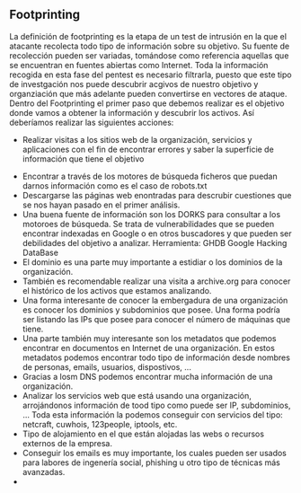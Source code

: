 ## Footprinting

La definición de footprinting es la etapa de un test de intrusión en la que el atacante recolecta todo tipo de información 
sobre su objetivo. Su fuente de recolección pueden ser variadas, tomándose como referencia aquellas que se encuentran en 
fuentes abiertas como Internet.
Toda la información recogida en esta fase del pentest es necesario filtrarla, puesto que este tipo de investgación nos puede
descubrir acgivos de nuestro objetivo y organziación que más adelante pueden convertirse en vectores de ataque.
Dentro del Footprinting el primer paso que debemos realizar es el objetivo donde vamos a obtener la información y descubrir
los activos.
Así deberíamos realizar las siguientes acciones:
* Realizar visitas a los sitios web de la organización, servicios y aplicaciones con el fin de encontrar errores y saber 
la superficie de información que tiene el objetivo
- Encontrar a través de los motores de búsqueda ficheros que puedan darnos información como es el caso de robots.txt
- Descargarse las páginas web enontradas para descrubir cuestiones que se nos hayan pasado en el primer análisis.
- Una buena fuente de información son los DORKS para consultar a los motoroes de búsqueda. Se trata de vulnerabilidades que 
se pueden encontrar indexadas en Google o en otros buscadores y que pueden ser debilidades del objetivo a analizar.
Herramienta: GHDB Google Hacking DataBase
- El dominio es una parte muy importante a estidiar o los dominios de la organización.
- También es recomendable realizar una visita a archive.org para conocer el histórico de los activos que estamos analizando.
- Una forma interesante de conocer la embergadura de una organización es conocer los dominios y subdominios que posee. Una 
forma podría ser listando las IPs que posee para conocer el número de máquinas que tiene.
- Una parte también muy interesante son los metadatos que podemos encontrar en documentos en Internet de una organización. En 
estos metadatos podemos encontrar todo tipo de información desde nombres de personas, emails, usuarios, dispostivos, ...
- Gracias a losm DNS podemos encontrar mucha información de una organización.
- Analizar los servicios web que está usando una organización, arrojándonos información de tood tipo como puede ser IP, 
subdominios, ... Toda esta información la podemos conseguir con servicios del tipo: netcraft, cuwhois, 123people, iptools, etc.
- Tipo de alojamiento en el que están alojadas las webs o recursos externos de la empresa.
- Conseguir los emails es muy importante, los cuales pueden ser usados para labores de ingenería social, phishing u otro tipo
de técnicas más avanzadas.
- 

